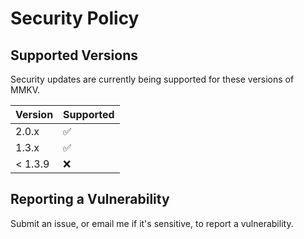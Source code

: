 # Security Policy

## Supported Versions

Security updates are currently being supported for these versions of MMKV.

| Version | Supported          |
| ------- | ------------------ |
| 2.0.x   | :white_check_mark: |
| 1.3.x   | :white_check_mark: |
| < 1.3.9   | :x:                |

## Reporting a Vulnerability

Submit an issue, or email me if it's sensitive, to report a vulnerability.
